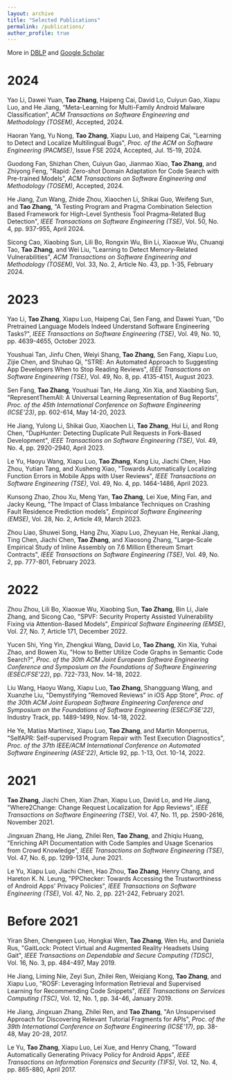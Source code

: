 ```yaml
---
layout: archive
title: "Selected Publications"
permalink: /publications/
author_profile: true
---
```

More in [DBLP](https://dblp.org/pid/15/4777-1.html) and [Google Scholar](https://scholar.google.com/citations?user=eMfANKoAAAAJ&hl=en)

2024
======
Yao Li, Dawei Yuan, **Tao Zhang**, Haipeng Cai, David Lo, Cuiyun Gao, Xiapu Luo, and He Jiang, “Meta-Learning for Multi-Family Android Malware Classification”, *ACM Transactions on Software Engineering and Methodology (TOSEM)*, Accepted, 2024.

Haoran Yang, Yu Nong, **Tao Zhang**, Xiapu Luo, and Haipeng Cai, "Learning to Detect and Localize Multilingual Bugs", *Proc. of the ACM on Software Engineering (PACMSE)*, Issue FSE 2024, Accepted, Jul. 15-19, 2024.

Guodong Fan, Shizhan Chen, Cuiyun Gao, Jianmao Xiao, **Tao Zhang**, and Zhiyong Feng, "Rapid: Zero-shot Domain Adaptation for Code Search with Pre-trained Models", *ACM Transactions on Software Engineering and Methodology (TOSEM)*, Accepted, 2024.

He Jiang, Zun Wang, Zhide Zhou, Xiaochen Li, Shikai Guo, Weifeng Sun, and **Tao Zhang**, "A Testing Program and Pragma Combination Selection Based Framework for High-Level Synthesis Tool Pragma-Related Bug Detection", *IEEE Transactions on Software Engineering (TSE)*, Vol. 50, No. 4, pp. 937-955, April 2024. 

Sicong Cao, Xiaobing Sun, Lili Bo, Rongxin Wu, Bin Li, Xiaoxue Wu, Chuanqi Tao, **Tao Zhang**, and Wei Liu, "Learning to Detect Memory-Related Vulnerabilities", *ACM Transactions on Software Engineering and Methodology (TOSEM)*, Vol. 33, No. 2, Article No. 43, pp. 1-35, February 2024.

2023
======
Yao Li, **Tao Zhang**, Xiapu Luo, Haipeng Cai, Sen Fang, and Dawei Yuan, "Do Pretrained Language Models Indeed Understand Software Engineering Tasks?", *IEEE Transactions on Software Engineering (TSE)*, Vol. 49, No. 10, pp. 4639-4655, October 2023.

Youshuai Tan, Jinfu Chen, Weiyi Shang, **Tao Zhang**, Sen Fang, Xiapu Luo, Zijie Chen, and Shuhao Qi, "STRE: An Automated Approach to Suggesting App Developers When to Stop Reading Reviews", *IEEE Transactions on Software Engineering (TSE)*, Vol. 49, No. 8, pp. 4135-4151, August 2023.

Sen Fang, **Tao Zhang**, Youshuai Tan, He Jiang, Xin Xia, and Xiaobing Sun, "RepresentThemAll: A Universal Learning Representation of Bug Reports", *Proc. of the 45th International Conference on Software Engineering (ICSE'23)*, pp. 602-614, May 14-20, 2023.

He Jiang, Yulong Li, Shikai Guo, Xiaochen Li, **Tao Zhang**, Hui Li, and Rong Chen, "DupHunter: Detecting Duplicate Pull Requests in Fork-Based Development", *IEEE Transactions on Software Engineering (TSE)*, Vol. 49, No. 4, pp. 2920-2940, April 2023.

Le Yu, Haoyu Wang, Xiapu Luo, **Tao Zhang**, Kang Liu, Jiachi Chen, Hao Zhou, Yutian Tang, and Xusheng Xiao, "Towards Automatically Localizing Function Errors in Mobile Apps with User Reviews", *IEEE Transactions on Software Engineering (TSE)*, Vol. 49, No. 4, pp. 1464-1486, April 2023.

Kunsong Zhao, Zhou Xu, Meng Yan, **Tao Zhang**, Lei Xue, Ming Fan, and Jacky Keung, "The Impact of Class Imbalance Techniques on Crashing Fault Residence Prediction models", *Empirical Software Engineering (EMSE)*, Vol. 28, No. 2, Article 49, March 2023.

Zhou Liao, Shuwei Song, Hang Zhu, Xiapu Luo, Zheyuan He, Renkai Jiang, Ting Chen, Jiachi Chen, **Tao Zhang**, and Xiaosong Zhang, "Large-Scale Empirical Study of Inline Assembly on 7.6 Million Ethereum Smart Contracts", *IEEE Transactions on Software Engineering (TSE)*, Vol. 49, No. 2, pp. 777-801, February 2023. 

2022
======
Zhou Zhou, Lili Bo, Xiaoxue Wu, Xiaobing Sun, **Tao Zhang**, Bin Li, Jiale Zhang, and Sicong Cao, "SPVF: Security Property Assisted Vulnerability Fixing via Attention-Based Models", *Empirical Software Engineering (EMSE)*, Vol. 27, No. 7, Article 171, December 2022. 

Yucen Shi, Ying Yin, Zhengkui Wang, David Lo, **Tao Zhang**, Xin Xia, Yuhai Zhao, and Bowen Xu, "How to Better Utilize Code Graphs in Semantic Code Search?", *Proc. of the 30th ACM Joint European Software Engineering Conference and Symposium on the Foundations of Software Engineering (ESEC/FSE'22)*, pp. 722-733, Nov. 14-18, 2022.

Liu Wang, Haoyu Wang, Xiapu Luo, **Tao Zhang**, Shangguang Wang, and Xuanzhe Liu, "Demystifying "Removed Reviews" in iOS App Store", *Proc. of the 30th ACM Joint European Software Engineering Conference and Symposium on the Foundations of Software Engineering (ESEC/FSE'22)*, Industry Track, pp. 1489-1499, Nov. 14-18, 2022.

He Ye, Matias Martinez, Xiapu Luo, **Tao Zhang**, and Martin Monperrus, "SelfAPR: Self-supervised Program Repair with Test Execution Diagnostics", *Proc. of the 37th IEEE/ACM International Conference on Automated Software Engineering (ASE'22)*, Article 92, pp. 1-13, Oct. 10-14, 2022.

2021
======
**Tao Zhang**, Jiachi Chen, Xian Zhan, Xiapu Luo, David Lo, and He Jiang, "Where2Change: Change Request Localization for App Reviews", *IEEE Transactions on Software Engineering (TSE)*, Vol. 47, No. 11, pp. 2590-2616, November 2021. 

Jingxuan Zhang, He Jiang, Zhilei Ren, **Tao Zhang**, and Zhiqiu Huang, "Enriching API Documentation with Code Samples and Usage Scenarios from Crowd Knowledge", *IEEE Transactions on Software Engineering (TSE)*, Vol. 47, No. 6, pp. 1299-1314, June 2021.

Le Yu, Xiapu Luo, Jiachi Chen, Hao Zhou, **Tao Zhang**, Henry Chang, and Hareton K. N. Leung, "PPChecker: Towards Accessing the Trustworthiness of Android Apps' Privacy Policies", *IEEE Transactions on Software Engineering (TSE)*, Vol. 47, No. 2, pp. 221-242, February 2021.

Before 2021
======
Yiran Shen, Chengwen Luo, Hongkai Wen, **Tao Zhang**, Wen Hu, and Daniela Rus, "GaitLock: Protect Virtual and Augmented Reality Headsets Using Gait", *IEEE Transactions on Dependable and Secure Computing (TDSC)*, Vol. 16, No. 3, pp. 484-497, May 2019.

He Jiang, Liming Nie, Zeyi Sun, Zhilei Ren, Weiqiang Kong, **Tao Zhang**, and Xiapu Luo, "ROSF: Leveraging Information Retrieval and Supervised Learning for Recommending Code Snippets", *IEEE Transactions on Services Computing (TSC)*, Vol. 12, No. 1, pp. 34-46, January 2019.

He Jiang, Jingxuan Zhang, Zhilei Ren, and **Tao Zhang**, "An Unsupervised Approach for Discovering Relevant Tutorial Fragments for APIs", *Proc. of the 39th International Conference on Software Engineering (ICSE'17)*, pp. 38-48, May 20-28, 2017.

Le Yu, **Tao Zhang**, Xiapu Luo, Lei Xue, and Henry Chang, "Toward Automatically Generating Privacy Policy for Android Apps", *IEEE Transactions on Information Forensics and Security (TIFS)*, Vol. 12, No. 4, pp. 865-880, April 2017.
